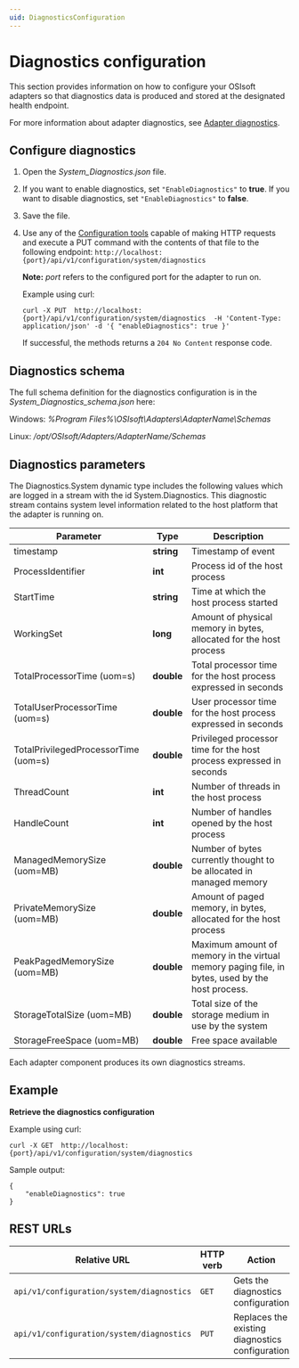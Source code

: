 ```yaml
---
uid: DiagnosticsConfiguration
---
```


# Diagnostics configuration

This section provides information on how to configure your OSIsoft adapters so that diagnostics data is produced and stored at the designated health endpoint.

For more information about adapter diagnostics, see [Adapter diagnostics](xref:AdapterDiagnostics).

## Configure diagnostics

1. Open the _System_Diagnostics.json_ file.
2. If you want to enable diagnostics, set `"EnableDiagnostics"` to **true**. If you want to disable diagnostics, set `"EnableDiagnostics"` to **false**.
2. Save the file.
3. Use any of the [Configuration tools](xref:ConfigurationTools) capable of making HTTP requests and execute a PUT command with the contents of that file to the following endpoint: `http://localhost:{port}/api/v1/configuration/system/diagnostics`

    **Note:** _port_ refers to the configured port for the adapter to run on.
    
    Example using curl:

    ```
    curl -X PUT  http://localhost:{port}/api/v1/configuration/system/diagnostics  -H 'Content-Type: application/json' -d '{ "enableDiagnostics": true }'
    ```

    If successful, the methods returns a `204 No Content` response code.

## Diagnostics schema

The full schema definition for the diagnostics configuration is in the *System_Diagnostics_schema.json* here:

Windows: *%Program Files%\OSIsoft\Adapters\AdapterName\Schemas*

Linux: */opt/OSIsoft/Adapters/AdapterName/Schemas*

## Diagnostics parameters

The Diagnostics.System dynamic type includes the following values which are logged in a stream with the id System.Diagnostics.
This diagnostic stream contains system level information related to the host platform that the adapter is running on.

| Parameter                           | Type       | Description                                                                       |
| ----------------------------------- | ---------- | --------------------------------------------------------------------------------- |
| timestamp                           | **string** | Timestamp of event                                                                |
| ProcessIdentifier                   | **int**    | Process id of the host process                                                    |
| StartTime                           | **string** | Time at which the host process started                                            |
| WorkingSet                          | **long**   | Amount of physical memory in bytes, allocated for the host process                |
| TotalProcessorTime (uom=s)          | **double** | Total processor time for the host process expressed in seconds                    |
| TotalUserProcessorTime (uom=s)      | **double** | User processor time for the host process expressed in seconds                     |
| TotalPrivilegedProcessorTime (uom=s)|**double**  | Privileged processor time for the host process expressed in seconds               |
| ThreadCount                         | **int**    | Number of threads in the host process                                             |
| HandleCount                         | **int**    | Number of handles opened by the host process                                      |
| ManagedMemorySize (uom=MB)          | **double** | Number of bytes currently thought to be allocated in managed memory               |
| PrivateMemorySize (uom=MB)          | **double** | Amount of paged memory, in bytes, allocated for the host process                  |
| PeakPagedMemorySize (uom=MB)        | **double** | Maximum amount of memory in the virtual memory paging file, in bytes, used by the host process.|
| StorageTotalSize (uom=MB)           | **double** | Total size of the storage medium in use by the system                             |
| StorageFreeSpace (uom=MB)           | **double** | Free space available                                                              |

Each adapter component produces its own diagnostics streams.

## Example

**Retrieve the diagnostics configuration**

Example using curl:

```
curl -X GET  http://localhost:{port}/api/v1/configuration/system/diagnostics
```

Sample output:

```
{
    "enableDiagnostics": true
}
```

## REST URLs

| Relative URL                            | HTTP verb | Action                                          |
| --------------------------------------- | --------- | ----------------------------------------------- |
| `api/v1/configuration/system/diagnostics` | `GET`       | Gets the diagnostics configuration              |
| `api/v1/configuration/system/diagnostics` | `PUT`       | Replaces the existing diagnostics configuration |
